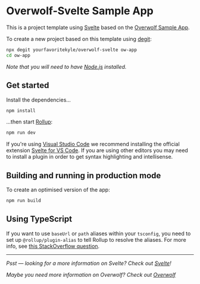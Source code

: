 # Overwolf-Svelte Sample App

This is a project template using [Svelte](https://svelte.dev) based on the [Overwolf Sample App](https://github.com/overwolf/sample-app).

To create a new project based on this template using [degit](https://github.com/Rich-Harris/degit):

```bash
npx degit yourfavoritekyle/overwolf-svelte ow-app
cd ow-app
```

_Note that you will need to have [Node.js](https://nodejs.org) installed._

## Get started

Install the dependencies...

```bash
npm install
```

...then start [Rollup](https://rollupjs.org):

```bash
npm run dev
```

If you're using [Visual Studio Code](https://code.visualstudio.com/) we recommend installing the official extension [Svelte for VS Code](https://marketplace.visualstudio.com/items?itemName=svelte.svelte-vscode). If you are using other editors you may need to install a plugin in order to get syntax highlighting and intellisense.

## Building and running in production mode

To create an optimised version of the app:

```bash
npm run build
```

## Using TypeScript

If you want to use `baseUrl` or `path` aliases within your `tsconfig`, you need to set up `@rollup/plugin-alias` to tell Rollup to resolve the aliases. For more info, see [this StackOverflow question](https://stackoverflow.com/questions/63427935/setup-tsconfig-path-in-svelte).

---

_Psst — looking for a more information on Svelte? Check out [Svelte](https://svelte.dev)!_

_Maybe you need more information on Overwolf? Check out [Overwolf](https://overwolf.github.io/)_
